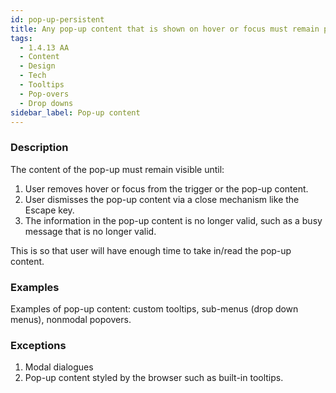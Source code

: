 ```yaml
---
id: pop-up-persistent
title: Any pop-up content that is shown on hover or focus must remain persistent (1.4.13 AA)
tags:
  - 1.4.13 AA
  - Content
  - Design
  - Tech
  - Tooltips
  - Pop-overs
  - Drop downs
sidebar_label: Pop-up content
---
```


### Description

The content of the pop-up must remain visible until: 
1) User removes hover or focus from the trigger or the pop-up content.
2) User dismisses the pop-up content via a close mechanism like the Escape key.
3) The information in the pop-up content is no longer valid, such as a busy message that is no longer valid. 

This is so that user will have enough time to take in/read the pop-up content.

### Examples

Examples of pop-up content: custom tooltips, sub-menus (drop down menus), nonmodal popovers.

### Exceptions

1. Modal dialogues 
2. Pop-up content styled by the browser such as built-in tooltips. 
